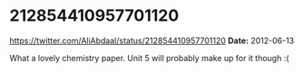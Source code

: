# 212854410957701120
https://twitter.com/AliAbdaal/status/212854410957701120
**Date:** 2012-06-13

What a lovely chemistry paper. Unit 5 will probably make up for it though :(

